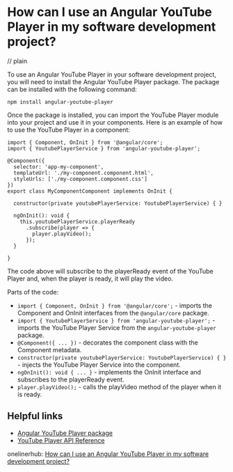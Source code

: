 # How can I use an Angular YouTube Player in my software development project?
// plain

To use an Angular YouTube Player in your software development project, you will need to install the Angular YouTube Player package. The package can be installed with the following command:

```
npm install angular-youtube-player
```

Once the package is installed, you can import the YouTube Player module into your project and use it in your components. Here is an example of how to use the YouTube Player in a component:

```
import { Component, OnInit } from '@angular/core';
import { YoutubePlayerService } from 'angular-youtube-player';

@Component({
  selector: 'app-my-component',
  templateUrl: './my-component.component.html',
  styleUrls: ['./my-component.component.css']
})
export class MyComponentComponent implements OnInit {

  constructor(private youtubePlayerService: YoutubePlayerService) { }

  ngOnInit(): void {
    this.youtubePlayerService.playerReady
      .subscribe(player => {
        player.playVideo();
      });
  }

}
```

The code above will subscribe to the playerReady event of the YouTube Player and, when the player is ready, it will play the video.

Parts of the code:

- `import { Component, OnInit } from '@angular/core';` - imports the Component and OnInit interfaces from the `@angular/core` package.
- `import { YoutubePlayerService } from 'angular-youtube-player';` - imports the YouTube Player Service from the `angular-youtube-player` package.
- `@Component({ ... })` - decorates the component class with the Component metadata.
- `constructor(private youtubePlayerService: YoutubePlayerService) { }` - injects the YouTube Player Service into the component.
- `ngOnInit(): void { ... }` - implements the OnInit interface and subscribes to the playerReady event.
- `player.playVideo();` - calls the playVideo method of the player when it is ready.

## Helpful links

- [Angular YouTube Player package](https://www.npmjs.com/package/angular-youtube-player)
- [YouTube Player API Reference](https://developers.google.com/youtube/iframe_api_reference)

onelinerhub: [How can I use an Angular YouTube Player in my software development project?](https://onelinerhub.com/angularjs/how-can-i-use-an-angular-youtube-player-in-my-software-development-project)